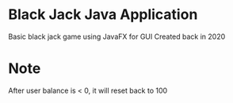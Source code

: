 # Black Jack Java Application
Basic black jack game using JavaFX for GUI
Created back in 2020
# Note
After user balance is < 0, it will reset back to 100
